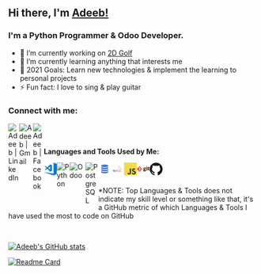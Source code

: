 ## Hi there, I'm [Adeeb!](https://github.com/MonwarAdeeb)

### I'm a Python Programmer & Odoo Developer.

- 🔭 I’m currently working on [2D Golf](https://github.com/MonwarAdeeb/2D-Golf)
- 🌱 I’m currently learning anything that interests me
- 🥅 2021 Goals: Learn new technologies & implement the learning to personal projects
- ⚡ Fun fact: I love to sing & play guitar


### Connect with me:

[<img align="left" alt="Adeeb | LinkedIn" width="22px" src="https://png.pngtree.com/png-clipart/20190516/original/pngtree-linkedin-png-icon-design-elements-png-image_3562011.jpg" />][linkedin]
[<img align="left" alt="Adeeb | Gmail" width="28px" src="https://i.dlpng.com/static/png/6438643_preview.png" />][email]
[<img align="left" alt="Adeeb | Facebook" width="22px" src="https://www.pngkey.com/png/detail/839-8393923_facebook-icon-free-download-png-and-vector-facebook.png" />][facebook]

<br/>
<br/>


**Languages and Tools Used by Me:**  

[<img align="left" alt="Visual Studio Code" width="26px" src="https://raw.githubusercontent.com/github/explore/80688e429a7d4ef2fca1e82350fe8e3517d3494d/topics/visual-studio-code/visual-studio-code.png" />][vscode]
[<img align="left" alt="Python" width="26px" src="https://icons.iconarchive.com/icons/cornmanthe3rd/plex/256/Other-python-icon.png" />][python]
[<img align="left" alt="Odoo" width="32px" src="https://image.pngaaa.com/63/4074063-middle.png" />][odoo]
[<img align="left" alt="PostgreSQL" width="26px" src="https://encrypted-tbn0.gstatic.com/images?q=tbn:ANd9GcSe4FebGO4LQaNFxnZwXSyTOR5VMabxnNZxxCvFB1K_y5E8MQSKlWhbKbZs_4UDABtsTIA&usqp=CAU" />][postgreSQL]
[<img align="left" alt="SQL" width="26px" src="https://raw.githubusercontent.com/github/explore/80688e429a7d4ef2fca1e82350fe8e3517d3494d/topics/sql/sql.png" />][sql]
[<img align="left" alt="MySQL" width="26px" src="https://raw.githubusercontent.com/github/explore/80688e429a7d4ef2fca1e82350fe8e3517d3494d/topics/mysql/mysql.png" />][mySQL]
[<img align="left" alt="JavaScript" width="26px" src="https://raw.githubusercontent.com/github/explore/80688e429a7d4ef2fca1e82350fe8e3517d3494d/topics/javascript/javascript.png" />][javascript]
[<img align="left" alt="Git" width="26px" src="https://raw.githubusercontent.com/github/explore/80688e429a7d4ef2fca1e82350fe8e3517d3494d/topics/git/git.png" />][git]
[<img align="left" alt="GitHub" width="26px" src="https://raw.githubusercontent.com/github/explore/78df643247d429f6cc873026c0622819ad797942/topics/github/github.png" />][github]

<br/>
<br/>

*NOTE: Top Languages & Tools does not indicate my skill level or something like that, it's a GitHub metric of which Languages & Tools I have used the most to code on GitHub

<br/>

[![Adeeb's GitHub stats](https://github-readme-stats.vercel.app/api?username=MonwarAdeeb&count_private=true&show_icons=true&theme=great-gatsby)](https://github.com/MonwarAdeeb)

[![Readme Card](https://github-readme-stats.vercel.app/api/pin/?username=MonwarAdeeb&repo=Draw)](https://github.com/MonwarAdeeb/Draw)



[linkedin]: https://linkedin.com/in/MonwarAdeeb
[email]: mailto:monwar.adeeb@gmail.com
[facebook]: https://facebook.com/MonwarAdeeb

[vscode]: https://code.visualstudio.com
[python]: https://www.python.org
[odoo]: https://www.odoo.com
[postgreSQL]: https://www.postgresql.org
[sql]: https://www.mysql.com
[mySQL]: https://www.mysql.com
[javascript]: https://www.javascript.com
[git]: https://git-scm.com
[github]: https://github.com


<!--
Here are some ideas to get you started:

- 👋
- 🔭 I’m currently working on ...
- 🌱 I’m currently learning ...
- 👯 I’m looking to collaborate on ...
- 🤔 I’m looking for help with ...
- 💬 Ask me about ...
- 📫 How to reach me: ...
- 😄 Pronouns: ...
- ⚡ Fun fact: ...
-->
